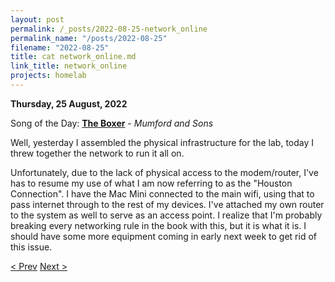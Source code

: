```yaml
---
layout: post
permalink: /_posts/2022-08-25-network_online
permalink_name: "/posts/2022-08-25"
filename: "2022-08-25"
title: cat network_online.md
link_title: network_online
projects: homelab
---
```

**Thursday, 25 August, 2022**

Song of the Day: [**The Boxer**](https://youtu.be/YAl-vZsswb4) - *Mumford and Sons*

Well, yesterday I assembled the physical infrastructure for the lab, today I threw together the network to run it all on.

Unfortunately, due to the lack of physical access to the modem/router, I've has to resume my use of what I am now referring to as the "Houston Connection". I have the Mac Mini connected to the main wifi, using that to pass internet through to the rest of my devices. I've attached my own router to the system as well to serve as an access point. I realize that I'm probably breaking every networking rule in the book with this, but it is what it is. I should have some more equipment coming in early next week to get rid of this issue.

[< Prev](/_posts/2022-08-24-brutalist_legos)    [Next >](/_posts/2022-08-26-network_online_2)
